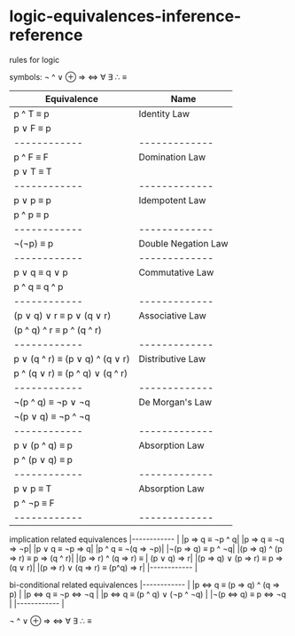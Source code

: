 # logic-equivalences-inference-reference
rules for logic

symbols:
¬ ^ ∨ ⊕ ⇒ ⇔ ∀	∃ ∴ ≡

|Equivalence | Name|
|------------ | -------------|
|p ^ T ≡ p | Identity Law|
|p ∨ F ≡ p | |
|------------ | -------------|
|p ^ F ≡ F | Domination Law|
|p ∨ T ≡ T | |
|------------ | -------------|
|p ∨ p ≡ p | Idempotent Law|
|p ^ p ≡ p | |
|------------ | -------------|
|¬(¬p) ≡ p | Double Negation Law|
|------------ | -------------|
|p ∨ q ≡ q ∨ p | Commutative Law|
|p ^ q ≡ q ^ p | |
|------------ | -------------|
|(p ∨ q) ∨ r ≡ p ∨ (q ∨ r) | Associative Law|
|(p ^ q) ^ r ≡ p ^ (q ^ r) | |
|------------ | -------------|
|p ∨ (q ^ r) ≡ (p ∨ q) ^ (q ∨ r) | Distributive Law|
|p ^ (q ∨ r) ≡ (p ^ q) ∨ (q ^ r) | |
|------------ | -------------|
|¬(p ^ q) ≡ ¬p ∨ ¬q | De Morgan's Law|
|¬(p ∨ q) ≡ ¬p ^ ¬q | |
|------------ | -------------|
|p ∨ (p ^ q) ≡ p | Absorption Law|
|p ^ (p ∨ q) ≡ p  | |
|------------ | -------------|
|p ∨ p ≡ T | Absorption Law|
|p ^ ¬p ≡ F  | |
|------------ | -------------|

implication related equivalences
|------------ |
|p ⇒ q ≡ ¬p ^ q|
|p ⇒ q ≡ ¬q ⇒ ¬p|
|p ∨ q ≡ ¬p ⇒ q|
|p ^ q ≡ ¬(q ⇒ ¬p)|
|¬(p ⇒ q) ≡ p ^ ¬q|
|(p ⇒ q) ^ (p ⇒ r) ≡ p ⇒ (q ^ r)|
|(p ⇒ r) ^ (q ⇒ r) ≡  | (p ∨ q) ⇒ r|
|(p ⇒ q) ∨ (p ⇒ r) ≡ p ⇒ (q ∨ r)|
|(p ⇒ r) ∨ (q ⇒ r) ≡ (p^q) ⇒ r|
|------------ |

bi-conditional related equivalences
|------------ |
|p ⇔ q ≡ (p ⇒ q) ^ (q ⇒ p) |
|p ⇔ q ≡ ¬p ⇔ ¬q |
|p ⇔ q ≡ (p ^ q) ∨ (¬p ^ ¬q) |
|¬(p ⇔ q) ≡ p ⇔ ¬q |
|------------ |

¬ ^ ∨ ⊕ ⇒ ⇔ ∀	∃ ∴ ≡
